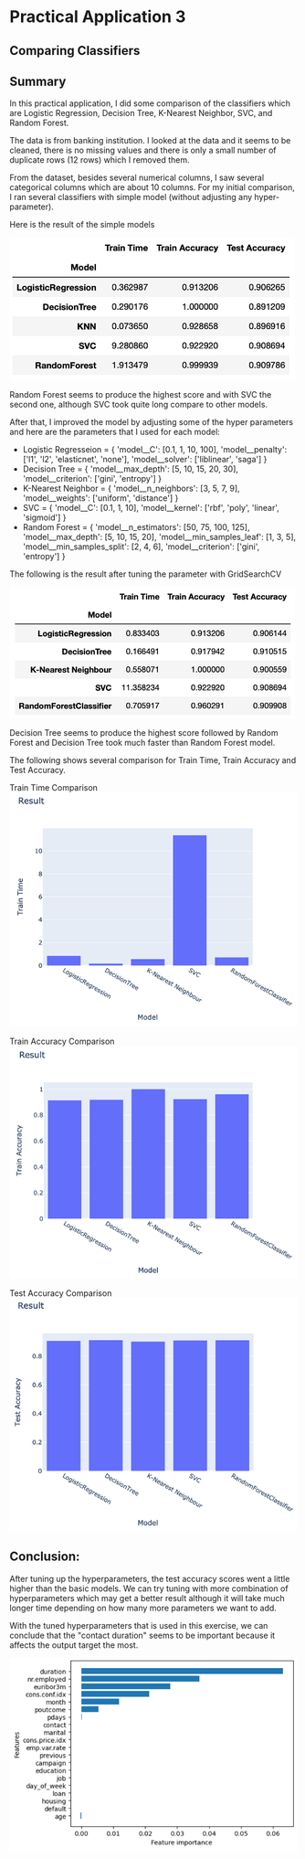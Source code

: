 # Practical Application 3
## Comparing Classifiers

## Summary
In this practical application, I did some comparison of the classifiers which are Logistic Regression, Decision Tree, K-Nearest Neighbor, SVC, and Random Forest.

The data is from banking institution. I looked at the data and it seems to be cleaned, there is no missing values and there is only a small number of duplicate rows (12 rows) which I removed them.

From the dataset, besides several numerical columns, I saw several categorical columns which are about 10 columns. For my initial comparison, I ran several classifiers with simple model (without adjusting any hyper-parameter).

Here is the result of the simple models

![SimpleModel](images/Table-SimpleModel.png)

Random Forest seems to produce the highest score and with SVC the second one, although SVC took quite long compare to other models.

After that, I improved the model by adjusting some of the hyper parameters and here are the parameters that I used for each model:

- Logistic Regresseion = { 'model__C': [0.1, 1, 10, 100], 
                      'model__penalty': ['l1', 'l2', 'elasticnet', 'none'], 
                      'model__solver': ['liblinear', 'saga'] }
- Decision Tree = { 'model__max_depth': [5, 10, 15, 20, 30], 
                      'model__criterion': ['gini', 'entropy'] }
- K-Nearest Neighbor = { 'model__n_neighbors': [3, 5, 7, 9], 
                       'model__weights': ['uniform', 'distance'] }
- SVC = { 'model__C': [0.1, 1, 10], 
                       'model__kernel': ['rbf', 'poly', 'linear', 'sigmoid'] }
- Random Forest = { 'model__n_estimators': [50, 75, 100, 125], 
                      'model__max_depth': [5, 10, 15, 20], 
                      'model__min_samples_leaf': [1, 3, 5],  
                      'model__min_samples_split': [2, 4, 6],
                      'model__criterion': ['gini', 'entropy'] }

The following is the result after tuning the parameter with GridSearchCV

![GridSearchCV](images/Table-GridSearchCV.png)

Decision Tree seems to produce the highest score followed by Random Forest and Decision Tree took much faster than Random Forest model.

The following shows several comparison for Train Time, Train Accuracy and Test Accuracy.

Train Time Comparison
![TrainTime](images/TrainTime.png)

Train Accuracy Comparison
![TrainAccuracy](images/TrainAccuracy.png)

Test Accuracy Comparison
![TestAccuracy](images/TestAccuracy.png)

## Conclusion:
After tuning up the hyperparameters, the test accuracy scores went a little higher than the basic models. We can try tuning with more combination of hyperparameters which may get a better result although it will take much longer time depending on how many more parameters we want to add.

With the tuned hyperparameters that is used in this exercise, we can conclude that the "contact duration" seems to be important because it affects the output target the most. 

![Importance](images/Importance.png)